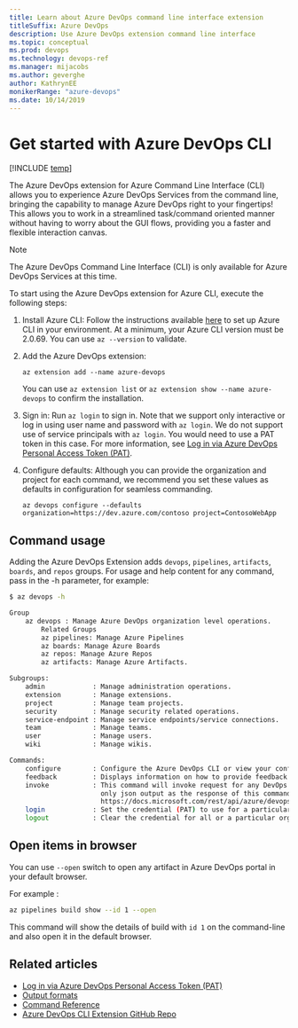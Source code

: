 ```yaml
---
title: Learn about Azure DevOps command line interface extension
titleSuffix: Azure DevOps
description: Use Azure DevOps extension command line interface
ms.topic: conceptual
ms.prod: devops
ms.technology: devops-ref
ms.manager: mijacobs
ms.author: geverghe
author: KathrynEE
monikerRange: "azure-devops"
ms.date: 10/14/2019
---
```


# Get started with Azure DevOps CLI

[!INCLUDE [temp](../includes/version-vsts-only.md)]

The Azure DevOps extension for Azure Command Line Interface (CLI) allows you to experience Azure DevOps Services from the command line, bringing the capability to manage Azure DevOps right to your fingertips! This allows you to work in a streamlined task/command oriented manner without having to worry about the GUI flows, providing you a faster and flexible interaction canvas.

> [!NOTE]  
> The Azure DevOps Command Line Interface (CLI) is only available for Azure DevOps Services at this time.

To start using the Azure DevOps extension for Azure CLI, execute the following steps:

1. Install Azure CLI: Follow the instructions available [here](https://docs.microsoft.com/cli/azure/install-azure-cli?view=azure-cli-latest) to set up Azure CLI in your environment. At a minimum, your Azure CLI version must be 2.0.69. You can use `az --version` to validate.

2. Add the Azure DevOps extension:

   ```
   az extension add --name azure-devops
   ```

   You can use `az extension list` or `az extension show --name azure-devops` to confirm the installation.

3. Sign in: Run `az login` to sign in. Note that we support only interactive or log in using user name and password with `az login`. We do not support use of service principals with `az login`. You would need to use a PAT token in this case. For more information, see [Log in via Azure DevOps Personal Access Token (PAT)](log-in-via-pat.md).

4. Configure defaults: Although you can provide the organization and project for each command, we recommend you set these values as defaults in configuration for seamless commanding.

   ```
   az devops configure --defaults organization=https://dev.azure.com/contoso project=ContosoWebApp
   ```

## Command usage

Adding the Azure DevOps Extension adds `devops`, `pipelines`, `artifacts`, `boards`, and `repos` groups.
For usage and help content for any command, pass in the -h parameter, for example:

```bash
$ az devops -h

Group
    az devops : Manage Azure DevOps organization level operations.
        Related Groups
        az pipelines: Manage Azure Pipelines
        az boards: Manage Azure Boards
        az repos: Manage Azure Repos
        az artifacts: Manage Azure Artifacts.

Subgroups:
    admin            : Manage administration operations.
    extension        : Manage extensions.
    project          : Manage team projects.
    security         : Manage security related operations.
    service-endpoint : Manage service endpoints/service connections.
    team             : Manage teams.
    user             : Manage users.
    wiki             : Manage wikis.

Commands:
    configure        : Configure the Azure DevOps CLI or view your configuration.
    feedback         : Displays information on how to provide feedback to the Azure DevOps CLI team.
    invoke           : This command will invoke request for any DevOps area and resource. Please use
                       only json output as the response of this command is not fixed. Helpful docs -
                       https://docs.microsoft.com/rest/api/azure/devops/.
    login            : Set the credential (PAT) to use for a particular organization.
    logout           : Clear the credential for all or a particular organization.
```

## Open items in browser

You can use `--open` switch to open any artifact in Azure DevOps portal in your default browser.

For example :

```bash
az pipelines build show --id 1 --open
```

This command will show the details of build with `id 1` on the command-line and also open it in the default browser.

## Related articles

- [Log in via Azure DevOps Personal Access Token (PAT)](log-in-via-pat.md)
- [Output formats](/cli/azure/format-output-azure-cli?view=azure-cli-latest)
- [Command Reference](/cli/azure/ext/azure-devops?view=azure-cli-latest)
- [Azure DevOps CLI Extension GitHub Repo](https://github.com/Azure/azure-devops-cli-extension)
